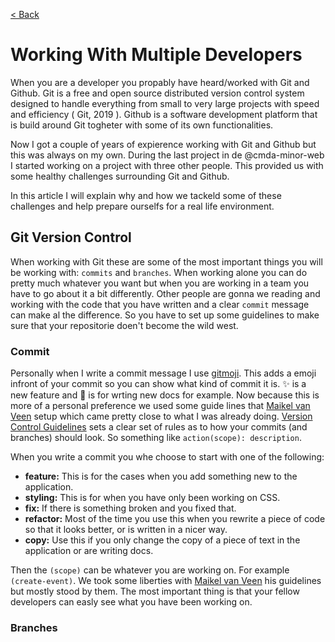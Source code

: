 [< Back](../README.md)

# Working With Multiple Developers
When you are a developer you propably have heard/worked with Git and Github. Git is a free and open source distributed version control system designed to handle everything from small to very large projects with speed and efficiency ( Git, 2019 ). Github is a software development platform that is build around Git togheter with some of its own functionalities. 

Now I got a couple of years of expierence working with Git and Github but this was always on my own. During the last project in de @cmda-minor-web I started working on a project with three other people. This provided us with some healthy challenges surrounding Git and Github. 

In this article I will explain why and how we tackeld some of these challenges and help prepare ourselfs for a real life environment.

## Git Version Control
When working with Git these are some of the most important things you will be working with: `commits` and `branches`. When working alone you can do pretty much whatever you want but when you are working in a team you have to go about it a bit differently. Other people are gonna we reading and working with the code that you have written and a clear `commit` message can make al the difference. So you have to set up some guidelines to make sure that your repositorie doen't become the wild west.

### Commit
Personally when I write a commit message I use [gitmoji](https://gitmoji.carloscuesta.me/). This adds a emoji infront of your commit so you can show what kind of commit it is. ✨ is a new feature and 📝 is for wrting new docs for example. Now because this is more of a personal preference we used some guide lines that [Maikel van Veen](https://github.com/Maikxx) setup which came pretty close to what I was already doing. [Version Control Guidelines](https://github.com/Maikxx/360-wallscope/blob/master/docs/guidelines/VERSION_CONTROL.md) sets a clear set of rules as to how your commits (and branches) should look. So something like `action(scope): description`.

When you write a commit you whe choose to start with one of the following:

* **feature:** This is for the cases when you add something new to the application.
* **styling:** This is for when you have only been working on CSS.
* **fix:** If there is something broken and you fixed that.
* **refactor:** Most of the time you use this when you rewrite a piece of code so that it looks better, or is written in a nicer way.
* **copy:** Use this if you only change the copy of a piece of text in the application or are writing docs.

Then the `(scope)` can be whatever you are working on. For example `(create-event)`. We took some liberties with [Maikel van Veen](https://github.com/Maikxx) his guidelines but mostly stood by them. The most important thing is that your fellow developers can easly see what you have been working on.

### Branches

